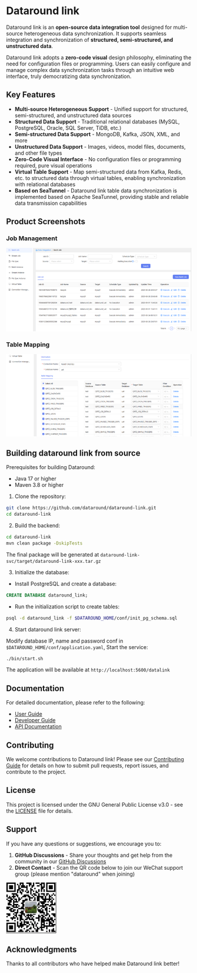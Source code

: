 # Dataround link

Dataround link is an **open-source data integration tool** designed for multi-source heterogeneous data synchronization. It supports seamless integration and synchronization of **structured, semi-structured, and unstructured data**.

Dataround link adopts a **zero-code visual** design philosophy, eliminating the need for configuration files or programming. Users can easily configure and manage complex data synchronization tasks through an intuitive web interface, truly democratizing data synchronization.

## Key Features

- **Multi-source Heterogeneous Support** - Unified support for structured, semi-structured, and unstructured data sources
- **Structured Data Support** - Traditional relational databases (MySQL, PostgreSQL, Oracle, SQL Server, TiDB, etc.)
- **Semi-structured Data Support** - MongoDB, Kafka, JSON, XML, and more
- **Unstructured Data Support** - Images, videos, model files, documents, and other file types
- **Zero-Code Visual Interface** - No configuration files or programming required, pure visual operations
- **Virtual Table Support** - Map semi-structured data from Kafka, Redis, etc. to structured data through virtual tables, enabling synchronization with relational databases
- **Based on SeaTunnel** - Dataround link table data synchronization is implemented based on Apache SeaTunnel, providing stable and reliable data transmission capabilities



## Product Screenshots

### Job Management
![Job Management](docs/imgs/joblist.png)

### Table Mapping
![Table Mapping](docs/imgs/tablemapping.png)


## Building dataround link from source

Prerequisites for building Dataround:

- Java 17 or higher
- Maven 3.8 or higher

1. Clone the repository:
```bash
git clone https://github.com/dataround/dataround-link.git
cd dataround-link
```

2. Build the backend:
```bash
cd dataround-link
mvn clean package -DskipTests
```

The final package will be generated at `dataround-link-svc/target/dataround-link-xxx.tar.gz`

3. Initialize the database:

- Install PostgreSQL and create a database:
```sql
CREATE DATABASE dataround_link;
```
- Run the initialization script to create tables:
```bash
psql -d dataround_link -f $DATAROUND_HOME/conf/init_pg_schema.sql
```

4. Start dataround link server:

Modify database IP, name and password conf in `$DATAROUND_HOME/conf/application.yaml`, Start the service:
```bash
./bin/start.sh
```

The application will be available at `http://localhost:5600/datalink`


## Documentation

For detailed documentation, please refer to the following:
- [User Guide](docs/user-guide.md)
- [Developer Guide](docs/developer-guide.md)
- [API Documentation](docs/api-documentation.md)

## Contributing

We welcome contributions to Dataround link! Please see our [Contributing Guide](CONTRIBUTING.md) for details on how to submit pull requests, report issues, and contribute to the project.

## License

This project is licensed under the GNU General Public License v3.0 - see the [LICENSE](LICENSE) file for details.

## Support

If you have any questions or suggestions, we encourage you to:

1. **GitHub Discussions** - Share your thoughts and get help from the community in our [GitHub Discussions](https://github.com/dataround/dataround-link/discussions)
2. **Direct Contact** - Scan the QR code below to join our WeChat support group (please mention "dataround" when joining)

![wechat qr code](docs/imgs/author_wechat.png)

## Acknowledgments

Thanks to all contributors who have helped make Dataround link better! 